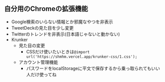 ## 自分用のChromeの拡張機能
- Google検索のいらない情報とか邪魔なやつを非表示
- TweetDeckの見た目を少し変更
- Twitterのトレンドを非表示(日本語じゃないと動かない)
- Krunker
    - 見た目の変更
        - CSSだけ使いたいときは`@import url('https://shmhm.vercel.app/krunker-css/1.css');`
    - アカウント管理機能
        - パスワードをlocalStorageに平文で保存するから乗っ取られてもいい人だけ使ってね